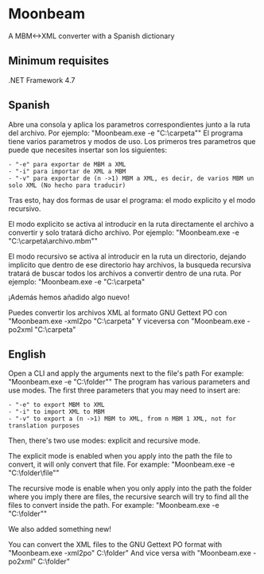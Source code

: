 # Moonbeam
A MBM&lt;->XML converter with a Spanish dictionary

Minimum requisites
-----------------------------------------------------------
.NET Framework 4.7

Spanish
-----------------------------------------------------------
Abre una consola y aplica los parametros correspondientes junto a la ruta del archivo.
Por ejemplo:
"Moonbeam.exe -e "C:\carpeta""
El programa tiene varios parametros y modos de uso.
Los primeros tres parametros que puede que necesites insertar son los siguientes:

	- "-e" para exportar de MBM a XML
	- "-i" para importar de XML a MBM
	- "-v" para exportar de (n ->1) MBM a XML, es decir, de varios MBM un solo XML (No hecho para traducir)
	
Tras esto, hay dos formas de usar el programa: el modo explicito y el modo recursivo.

El modo explicito se activa al introducir en la ruta directamente el archivo a convertir y solo tratará dicho archivo.
Por ejemplo:
"Moonbeam.exe -e "C:\carpeta\archivo.mbm""

El modo recursivo se activa al introducir en la ruta un directorio, dejando implicito que dentro de ese directorio hay archivos,
la busqueda recursiva tratará de buscar todos los archivos a convertir dentro de una ruta.
Por ejemplo:
"Moonbeam.exe -e "C:\carpeta\"

¡Además hemos añadido algo nuevo!

Puedes convertir los archivos XML al formato GNU Gettext PO con "Moonbeam.exe -xml2po "C:\carpeta\"
Y viceversa con "Moonbeam.exe -po2xml "C:\carpeta\"

English
-----------------------------------------------------------
Open a CLI and apply the arguments next to the file's path
For example:
"Moonbeam.exe -e "C:\folder""
The program has various parameters and use modes.
The first three parameters that you may need to insert are:

	- "-e" to export MBM to XML
	- "-i" to import XML to MBM
	- "-v" to export a (n ->1) MBM to XML, from n MBM 1 XML, not for translation purposes
	
Then, there's two use modes: explicit and recursive mode.

The explicit mode is enabled when you apply into the path the file to convert, it will only convert that file.
For example:
"Moonbeam.exe -e "C:\folder\file""

The recursive mode is enable when you only apply into the path the folder where you imply there are files, the recursive
search will try to find all the files to convert inside the path.
For example:
"Moonbeam.exe -e "C:\folder""

We also added something new!

You can convert the XML files to the GNU Gettext PO format with "Moonbeam.exe -xml2po" C:\folder\"
And vice versa with "Moonbeam.exe -po2xml" C:\folder\"
